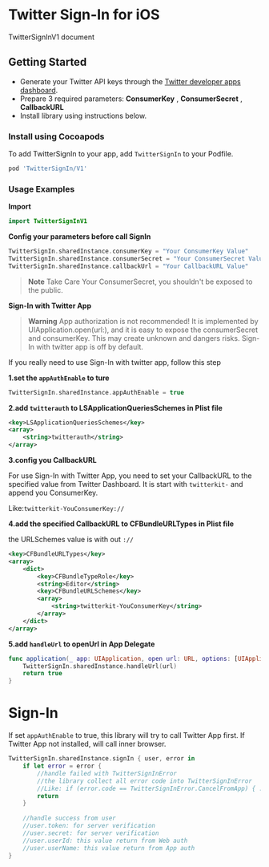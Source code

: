 # Twitter Sign-In for iOS

TwitterSignInV1 document

## Getting Started

- Generate your Twitter API keys through the [Twitter developer apps dashboard](https://apps.twitter.com/).
- Prepare 3 required parameters: **ConsumerKey** , **ConsumerSecret** , **CallbackURL**
- Install library using instructions below.

### Install using Cocoapods

To add TwitterSignIn to your app, add `TwitterSignIn` to your Podfile.

```ruby
pod 'TwitterSignIn/V1'
```

### Usage Examples

**Import**

```swift
import TwitterSignInV1
```

**Config your parameters before call SignIn**

```swift
TwitterSignIn.sharedInstance.consumerKey = "Your ConsumerKey Value"
TwitterSignIn.sharedInstance.consumerSecret = "Your ConsumerSecret Value "
TwitterSignIn.sharedInstance.callbackUrl = "Your CallbackURL Value"
```

> **Note**
> Take Care Your ConsumerSecret, you shouldn't be exposed to the public.

**Sign-In with Twitter App**

>**Warning**
>App authorization is not recommended!
>It is implemented by UIApplication.open(url:), and it is easy to expose the consumerSecret and consumerKey.
>This may create unknown and dangers risks.
>Sign-In with twitter app is off by default.

If you really need to use Sign-In with twitter app, follow this step

**1.set the `appAuthEnable` to ture**

```swift
TwitterSignIn.sharedInstance.appAuthEnable = true
```

**2.add `twitterauth` to LSApplicationQueriesSchemes in Plist file**

```xml
<key>LSApplicationQueriesSchemes</key>
<array>
	<string>twitterauth</string>
</array>
```

**3.config you CallbackURL**

For use Sign-In with Twitter App, you need to set your CallbackURL to the specified value from Twitter Dashboard. It is start with `twitterkit-` and append you ConsumerKey.

Like:`twitterkit-YouConsumerKey://`

**4.add the specified CallbackURL to CFBundleURLTypes in Plist file**

the URLSchemes value is with out `://`

```xml
<key>CFBundleURLTypes</key>
<array>
	<dict>
		<key>CFBundleTypeRole</key>
		<string>Editor</string>
		<key>CFBundleURLSchemes</key>
		<array>
			<string>twitterkit-YouConsumerKey</string>
		</array>
	</dict>
</array>
```

**5.add `handleUrl` to openUrl in App Delegate**

```swift
func application(_ app: UIApplication, open url: URL, options: [UIApplication.OpenURLOptionsKey : Any] = [:]) -> Bool {
	TwitterSignIn.sharedInstance.handleUrl(url)
	return true
}
```

# Sign-In

If set `appAuthEnable` to true, this library will try to call Twitter App first. If Twitter App not installed, will call inner browser.

```swift
TwitterSignIn.sharedInstance.signIn { user, error in
	if let error = error {
		//handle failed with TwitterSignInError
		//the library collect all error code into TwitterSignInError
		//Like: if (error.code == TwitterSignInError.CancelFromApp) { ... }
		return
	}
	
	//handle success from user
	//user.token: for server verification
	//user.secret: for server verification
	//user.userId: this value return from Web auth 
	//user.userName: this value return from App auth 
}
```

